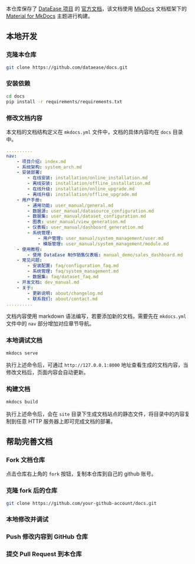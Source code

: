 本仓库保存了 [DataEase 项目]() 的 [官方文档](https://dataease.io/docs/)，该文档使用 [MkDocs]() 文档框架下的 [Material for MkDocs]() 主题进行构建。

## 本地开发

### 克隆本仓库
```bash
git clone https://github.com/dataease/docs.git
```

### 安装依赖
```bash
cd docs
pip install -r requirements/requirements.txt
```

### 修改文档内容
本文档的文档结构定义在 `mkdocs.yml` 文件中，文档的具体内容均在 `docs` 目录中。
```yaml
..........
nav:
    - 项目介绍: index.md
    - 系统架构: system_arch.md
    - 安装部署: 
        - 在线安装: installation/online_installation.md
        - 离线安装: installation/offline_installation.md
        - 在线升级: installation/online_upgrade.md
        - 离线升级: installation/offline_upgrade.md
    - 用户手册:
        - 通用功能: user_manual/general.md
        - 数据源: user_manual/datasource_configuration.md
        - 数据集: user_manual/dataset_configuration.md
        - 图表: user_manual/view_generation.md
        - 仪表板: user_manual/dashboard_generation.md
        - 系统管理:
            - 用户管理: user_manual/system_management/user.md
            - 模版管理: user_manual/system_management/module.md
    - 使用教程:
        - 使用 DataEase 制作销售仪表板: manual_demo/sales_dashboard.md
    - 常见问题:
        - 安装配置: faq/configuration_faq.md
        - 系统管理: faq/system_management.md
        - 数据集: faq/dataset_faq.md
    - 开发文档: dev_manual.md
    - 关于:
        - 更新说明: about/changelog.md
        - 联系我们: about/contact.md
..........
```

文档内容使用 markdown 语法编写，若要添加新的文档，需要先在 `mkdocs.yml` 文件中的 `nav` 部分增加对应章节导航。

### 本地调试文档
```bash
mkdocs serve
```
执行上述命令后，可通过 `http://127.0.0.1:8000` 地址查看生成的文档内容，当修改文档后，页面内容会自动更新。

### 构建文档
```bash
mkdocs build
```

执行上述命令后，会在 `site` 目录下生成文档站点的静态文件，将目录中的内容复制到任意 HTTP 服务器上即可完成文档的部署。

## 帮助完善文档

### Fork 文档仓库
点击仓库右上角的 `fork` 按钮，复制本仓库到自己的 github 账号。

### 克隆 fork 后的仓库
```bash
git clone https://github.com/your-github-account/docs.git
```

### 本地修改并调试

### Push 修改内容到 GitHub 仓库

### 提交 Pull Request 到本仓库
